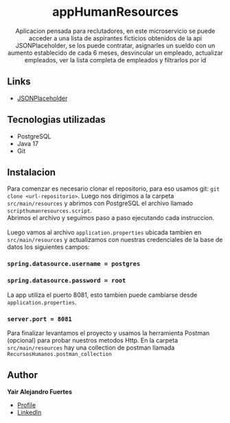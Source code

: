 <h1 align="center">appHumanResources</h1>

<p align="center">Aplicacion pensada para reclutadores, en este microservicio se puede acceder a una lista de aspirantes ficticios obtenidos de la api JSONPlaceholder, se los puede contratar, asignarles un sueldo con un aumento establecido de cada 6 meses, desvincular un empleado, actualizar empleados, ver la lista completa de empleados y filtrarlos por id</p>

## Links

- [JSONPlaceholder](https://jsonplaceholder.typicode.com/)

## Tecnologias utilizadas

- PostgreSQL
- Java 17
- Git

## Instalacion

Para comenzar es necesario clonar el repositorio, para eso usamos git: `git clone <url-repositorio>`.
Luego nos dirigimos a la carpeta `src/main/resources` y abrimos con PostgreSQL el archivo llamado `scripthumanresources.script`.
<br>Abrimos el archivo y seguimos paso a paso ejecutando cada instruccion.
<br><br>
Luego vamos al archivo `application.properties` ubicada tambien en `src/main/resources` y actualizamos con nuestras credenciales de la base de datos los siguientes campos:
<br>

### `spring.datasource.username = postgres`
### `spring.datasource.password = root`

La app utiliza el puerto 8081, esto tambien puede cambiarse desde `application.properties`.
<br>
### `server.port = 8081`

Para finalizar levantamos el proyecto y usamos la herramienta Postman (opcional) para probar nuestros metodos Http. En la carpeta `src/main/resources` hay una collection de postman llamada `RecursosHumanos.postman_collection`

## Author

**Yair Alejandro Fuertes**

- [Profile](https://github.com/AlejandroFuertes "Alejandro Fuertes")
- [LinkedIn](https://www.linkedin.com/in/afuertes96/ "Yair Alejandro Fuertes")
